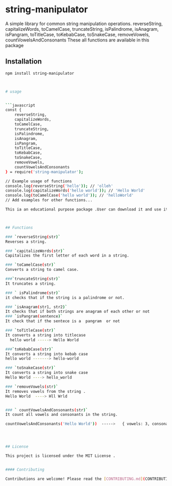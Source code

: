 # string-manipulator

A simple library for common string manipulation operations.
  reverseString,
    capitalizeWords,
    toCamelCase,
    truncateString,
    isPalindrome,
    isAnagram,
    isPangram,
    toTitleCase,
    toKebabCase,
    toSnakeCase,
    removeVowels,
    countVowelsAndConsonants
    These all functions are available in this package

## Installation

```sh
npm install string-manipulator



# usage


```javascript
const {
    reverseString,
    capitalizeWords,
    toCamelCase,
    truncateString,
    isPalindrome,
    isAnagram,
    isPangram,
    toTitleCase,
    toKebabCase,
    toSnakeCase,
    removeVowels,
    countVowelsAndConsonants
} = require('string-manipulator');

// Example usage of functions
console.log(reverseString('hello')); // 'olleh'
console.log(capitalizeWords('hello world')); // 'Hello World'
console.log(toCamelCase('hello world')); // 'helloWorld'
// Add examples for other functions...

This ia an educational purpose package .User can download it and use its functionality in his projects.



## Functions

### `reverseString(str)`
Reverses a string.

### `capitalizeWords(str)`
Capitalizes the first letter of each word in a string.

### `toCamelCase(str)`
Converts a string to camel case.

###`truncateString(str)`
It truncates a string.

### ` isPalindrome(str)`
it checks that if the string is a palindrome or not.

### `isAnagram(str1, str2)`
It checks that if both strings are anagram of each other or not
### `isPangram(sentence)`
It check that if the sentece is a  pangram  or not

### `toTitleCase(str)`
It converts a string into titlecase
  hello world -----> Hello World

###`toKebabCase(str)`
It converts a string into kebab case
hello world -------> hello-world

### `toSnakeCase(str)`
It converts a string into snake case
Hello World ----> hello_world

### `removeVowels(str)`
It removes vowels from the string .
Hello World  ----> Hll Wrld


### ` countVowelsAndConsonants(str)`
It count all vowels and consonants in the string.

countVowelsAndConsonants('Hello World'))  ----->   { vowels: 3, consonants: 7 }




## License

This project is licensed under the MIT License .


#### Contributing

Contributions are welcome! Please read the [CONTRIBUTING.md](CONTRIBUTING.md) file for details on how to contribute.

